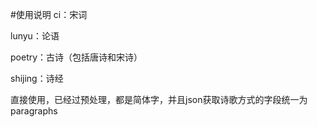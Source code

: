#使用说明
ci：宋词

lunyu：论语

poetry：古诗（包括唐诗和宋诗）

shijing：诗经

直接使用，已经过预处理，都是简体字，并且json获取诗歌方式的字段统一为paragraphs
